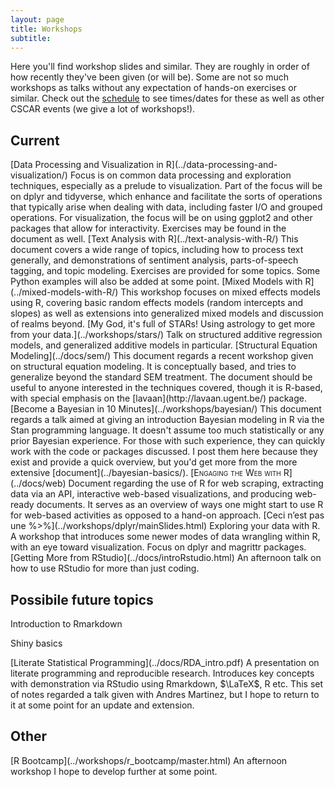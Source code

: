 ```yaml
---
layout: page
title: Workshops
subtitle: 
---
```


Here you'll find workshop slides and similar.  They are roughly in order of how recently they've been given (or will be).  Some are not so much workshops as talks without any expectation of hands-on exercises or similar.  Check out the [schedule](http://cscar.research.umich.edu/events/category/workshops/) to see times/dates for these as well as other CSCAR events (we give a lot of workshops!).


## Current

<span itemscope itemtype ="http://schema.org/TechArticle">
[<span itemprop="name">Data Processing and Visualization in R</span>](../data-processing-and-visualization/)     
Focus is on common <span itemprop="keywords">data processing</span> and exploration techniques, especially as a prelude to <span itemprop="keywords">visualization</span>.  Part of the focus will be on <span itemprop="keywords">dplyr</span> and <span itemprop="keywords">tidyverse</span>, which enhance and facilitate the sorts of operations that typically arise when dealing with data, including faster <span itemprop="keywords">I/O</span> and grouped operations.  For visualization, the focus will be on using <span itemprop="keywords">ggplot2</span> and other packages that allow for interactivity. Exercises may be found in the document as well.
</span>


<span itemscope itemtype ="http://schema.org/TechArticle">
[<span itemprop="name">Text Analysis with R</span>](../text-analysis-with-R/)  
This document covers a wide range of topics, including how to process text generally, and demonstrations of <span itemprop="keywords">sentiment analysis</span>, <span itemprop="keywords">parts-of-speech tagging</span>, and <span itemprop="keywords">topic modeling</span>.  Exercises are provided for some topics.  Some Python examples will also be added at some point.
</span>


<span itemscope itemtype ="http://schema.org/TechArticle">
[<span itemprop="name">Mixed Models with R</span>](../mixed-models-with-R/)  
This workshop focuses on <span itemprop="keywords">mixed effects models using R</span>, covering basic <span itemprop="keywords">random effects</span> models (<span itemprop="keywords">random intercepts and slopes</span>) as well as extensions into <span itemprop="keywords">generalized mixed models</span> and discussion of realms beyond.
</span>


<span itemscope itemtype ="http://schema.org/TechArticle">
[<span itemprop="name">My God, it's full of STARs! Using astrology to get more from your data.</span>](../workshops/stars/)  
Talk on <span itemprop="keywords">structured additive regression</span> models, and <span itemprop="keywords">generalized additive models</span> in particular.
</span>


<span itemscope itemtype ="http://schema.org/TechArticle">
[<span itemprop="name keywords">Structural Equation Modeling</span>](../docs/sem/)  
This document regards a recent workshop given on <span itemprop="keywords">structural equation modeling</span>.  It is conceptually based, and tries to generalize beyond the standard SEM treatment. The document should be useful to anyone interested in the techniques covered, though it is R-based, with special emphasis on the [<span itemprop="keywords">lavaan</span>](http://lavaan.ugent.be/) package.
</span>


<span itemscope itemtype ="http://schema.org/TechArticle">
[<span itemprop="name keywords">Become a Bayesian in 10 Minutes</span>](../workshops/bayesian/)  
This document regards a talk aimed at giving an introduction <span itemprop="keywords">Bayesian modeling</span> in <span itemprop="keywords">R</span> via the <span itemprop="keywords">Stan</span> programming language.  It doesn't assume too much statistically or any prior Bayesian experience.  For those with such experience, they can quickly work with the code or packages discussed.  I post them here because they exist and provide a quick overview, but you'd get more from the more extensive [document](../bayesian-basics/).
</span>


<span itemscope itemtype ="http://schema.org/TechArticle">
[<span itemprop="name keywords" style="font-variant:small-caps;">Engaging the Web with R</span>](../docs/web)     
<span itemprop="description">Document regarding the use of R for <span itemprop="keywords">web scraping</span>, extracting data via an <span itemprop="keywords">API</span>, <span itemprop="keywords">interactive</span> web-based <span itemprop="keywords">visualizations</span>, and producing <span itemprop="keywords">web-ready documents</span>.  It serves as an overview of ways one might start to use R for web-based activities as opposed to a hand-on approach.
</span>
</span>

<span itemscope itemtype ="http://schema.org/TechArticle">
[<span itemprop="name">Ceci n’est pas une %>%</span>](../workshops/dplyr/mainSlides.html)      
Exploring your data with <span itemprop="keywords">R</span>. A workshop that introduces some newer modes of <span itemprop="keywords">data wrangling</span> within R, with an eye toward <span itemprop="keywords">visualization</span>. Focus on <span itemprop="keywords">dplyr</span> and <span itemprop="keywords">magrittr</span> packages.
</span>


<span itemscope itemtype ="http://schema.org/TechArticle">
[<span itemprop="name">Getting More from RStudio</span>](../docs/introRstudio.html)    
An afternoon talk on how to use <span itemprop="keywords">RStudio</span> for more than just coding.
</span>



## Possibile future topics

Introduction to <span itemprop="keywords">Rmarkdown</span>

<span itemprop="keywords">Shiny</span> basics


<span itemscope itemtype ="http://schema.org/TechArticle">
[<span itemprop="name">Literate Statistical Programming</span>](../docs/RDA_intro.pdf)     
A presentation on <span itemprop="keywords">literate programming</span> and <span itemprop="keywords">reproducible research</span>. Introduces key concepts with demonstration via RStudio using <span itemprop="keywords">Rmarkdown</span>, $\LaTeX$, R etc. This set of notes regarded a talk given with Andres Martinez, but I hope to return to it at some point for an update and extension.
</span>


## Other

<span itemscope itemtype ="http://schema.org/TechArticle">
[<span itemprop="name">R Bootcamp</span>](../workshops/r_bootcamp/master.html)    
An afternoon workshop I hope to develop further at some point.
</span>

